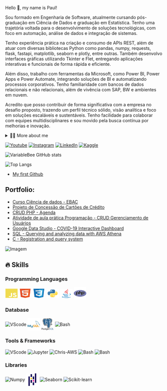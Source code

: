 <!-- Presentation -->
<p>
Hello 👋, my name is Paul!
</p>
  
 <p> Sou formado em Engenharia de Software, atualmente cursando pós-graduação em Ciência de Dados e graduação em Estatística. Tenho uma trajetória voltada para o desenvolvimento de soluções tecnológicas, com foco em automação, análise de dados e integração de sistemas.

Tenho experiência prática na criação e consumo de APIs REST, além de atuar com diversas bibliotecas Python como pandas, numpy, requests, flask, fastapi, matplotlib, seaborn e plotly, entre outras. Também desenvolvo interfaces gráficas utilizando Tkinter e Flet, entregando aplicações interativas e funcionais de forma rápida e eficiente.

Além disso, trabalho com ferramentas da Microsoft, como Power BI, Power Apps e Power Automate, integrando soluções de BI e automatizando processos corporativos. Tenho familiaridade com bancos de dados relacionais e não relacionais, além de vivência com SAP, BW e ambientes em nuvem.

Acredito que posso contribuir de forma significativa com a empresa no desafio proposto, trazendo um perfil técnico sólido, visão analítica e foco em soluções escaláveis e sustentáveis. Tenho facilidade para colaborar com equipes multidisciplinares e sou movido pela busca contínua por melhorias e inovação.
</p>

<!-- Dropdown -->
<details>
  <summary>👨‍💻 More about me</summary>

  - 💬 I have been seeking opportunities to enrich my knowledge as a student interested in becoming a software developer and data scientist. I always aim to carry out practical projects with real datasets, participate in data science competitions to challenge myself and gain recognition, collaborate on open-source projects to develop technical skills and build a public portfolio, pursue certifications to validate my knowledge, engage in events and study groups for networking and staying updated with the latest trends in data science. Additionally, I am working on developing communication skills to explain complex results clearly, and I am continuously learning to remain relevant in the field.

  - ⚡ I enjoy reading, whether it's a good book, watching movies, and playing games! I believe our personal interests contribute to a more refined perception of things and problem-solving. \o/
</details>

<!-- Links -->
[![Youtube](https://img.shields.io/badge/YouTube-FF0000?style=for-the-badge&logo=youtube&logoColor=white)]()
[![Instagram](https://img.shields.io/badge/Instagram-E4405F?style=for-the-badge&logo=instagram&logoColor=white)]()
[![LinkedIn](https://img.shields.io/badge/LinkedIn-0077B5?style=for-the-badge&logo=linkedin&logoColor=white)](https://www.linkedin.com/in/paulo-roberto/)
[![Kaggle](https://img.shields.io/badge/Kaggle-20BEFF?style=for-the-badge&logo=Kaggle&logoColor=white)](https://www.kaggle.com/variablebee)

<!-- GithubStats -->
![VariableBee GitHub stats](https://github-readme-stats.vercel.app/api?username=PaulodiasDeveloper&show_icons=true&theme=gotham)

![Top Langs](https://github-readme-stats.vercel.app/api/top-langs/?username=PaulodiasDeveloper&langs_count=8&show_icons=true&theme=gotham )

- [My first Github](https://github.com/Paulodiastst)

<!-- Portfolio -->
## Portfolio:
- [Curso Ciência de dados - EBAC](https://github.com/PaulodiasDeveloper/Curso_EBAC-Profissao_Cientista_de_Dados)
- [Projeto de Concessão de Cartões de Crédito](https://github.com/PaulodiasDeveloper/Cred-score)
- [CRUD PHP - Agenda](https://github.com/PaulodiasDeveloper/agenda_php)
- [Atividade de aula prática Programação - CRUD Gerenciamento de Usuários](https://github.com/PaulodiasDeveloper/CRUD_Ger_Usuarios/blob/master/README.md)
- [Google Data Studio - COVID-19 Interactive Dashboard]()
- [SQL - Querying and analyzing data with AWS Athena]()
- [C - Registration and query system]()

<!-- GIF -->
<p align="left">
  <img align="center" src="https://64.media.tumblr.com/54805606e41234da265775f4ee8631ef/41d4a35f37c5abf1-f6/s1280x1920/c86995ddee2840dabfff99995367a58ed1382687.gif" alt="Imagem">
</p>

## 🔥 Skills
<!-- Skills: Programming Languages -->
  <div style="flex-basis: 48%;">
    <h3>Programming Languages</h3>
    <img align="center" alt="Js" height="30" width="40" src="https://raw.githubusercontent.com/devicons/devicon/master/icons/javascript/javascript-plain.svg">
    <img align="center" alt="HTML" height="30" width="40" src="https://raw.githubusercontent.com/devicons/devicon/master/icons/html5/html5-original.svg">
    <img align="center" alt="CSS" height="30" width="40" src="https://raw.githubusercontent.com/devicons/devicon/master/icons/css3/css3-original.svg">
    <img align="center" alt="Python" height="30" width="40" src="https://raw.githubusercontent.com/devicons/devicon/master/icons/python/python-original.svg">
    <img align="center" alt="Python" height="30" width="40" src="https://raw.githubusercontent.com/devicons/devicon/master/icons/java/java-original.svg">
    <img align="center" alt="Python" height="40" width="40" src="https://raw.githubusercontent.com/devicons/devicon/master/icons/php/php-original.svg">
    <!-- <img align="center" alt="C" height="30" width="40" src="https://cdn.jsdelivr.net/gh/devicons/devicon/icons/c/c-original.svg"> -->
  </div>

  <!-- Skills: Tools & Frameworks -->
  <div style="flex-basis: 48%;">
    <h3>Database</h3>
    <img align="center" alt="VScode" height="40" width="40" src="https://www.svgrepo.com/show/303229/microsoft-sql-server-logo.svg">
    <img align="center" alt="Jupyter" height="40" width="40" src="https://raw.githubusercontent.com/devicons/devicon/master/icons/mysql/mysql-original-wordmark.svg">
    <img align="center" alt="Chris-AWS" height="40" width="40" src="https://raw.githubusercontent.com/devicons/devicon/master/icons/postgresql/postgresql-original-wordmark.svg">
    <img align="center" alt="Bash" height="40" width="40" src="https://www.vectorlogo.zone/logos/sqlite/sqlite-icon.svg">
  
  </div>
  
  <!-- Skills: Tools & Frameworks -->
  <div style="flex-basis: 48%;">
    <h3>Tools & Frameworks</h3>
    <img align="center" alt="VScode" height="30" width="40" src="https://cdn.jsdelivr.net/gh/devicons/devicon/icons/vscode/vscode-original.svg">
    <img align="center" alt="Jupyter" height="30" width="40" src="https://cdn.jsdelivr.net/gh/devicons/devicon/icons/jupyter/jupyter-original.svg">
    <img align="center" alt="Chris-AWS" height="30" width="40" src="https://cdn.jsdelivr.net/gh/devicons/devicon/icons/git/git-original.svg">
    <img align="center" alt="Bash" height="30" width="40" src="https://cdn.jsdelivr.net/gh/devicons/devicon/icons/bash/bash-original.svg">
    <img align="center" alt="Bash" height="30" width="30" src="https://www.vectorlogo.zone/logos/springio/springio-icon.svg">
  </div>
  
  <!-- Skills: Libraries -->
  <div style="flex-basis: 48%;">
    <h3>Libraries</h3>
    <img align="center" alt="Numpy" height="30" width="40" src="https://cdn.jsdelivr.net/gh/devicons/devicon/icons/numpy/numpy-original.svg">
    <img align="center" alt="Pandas" src="https://raw.githubusercontent.com/devicons/devicon/2ae2a900d2f041da66e950e4d48052658d850630/icons/pandas/pandas-original.svg" alt="pandas" width="40" height="40"/>
    <img align="center" alt="Seaborn" src="https://seaborn.pydata.org/_images/logo-mark-lightbg.svg" alt="seaborn" width="40" height="40"/>
    <img align="center" alt="Scikit-learn" src="https://upload.wikimedia.org/wikipedia/commons/0/05/Scikit_learn_logo_small.svg" alt="scikit_learn" width="40" height="40"/>
  </div>

